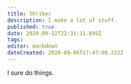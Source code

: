 ```yaml
---
title: Shriker
description: I make a lot of stuff.
published: true
date: 2020-09-22T22:31:11.695Z
tags: 
editor: markdown
dateCreated: 2020-09-06T17:47:00.222Z
---
```


I sure do things.